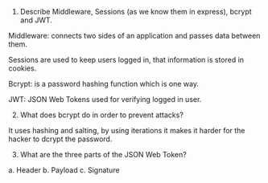 <!-- Answers to the Short Answer Essay Questions go here -->

1.  Describe Middleware, Sessions (as we know them in express), bcrypt and JWT.

Middleware: connects two sides of an application and passes data between them.

Sessions are used to keep users logged in, that information is stored in cookies.

Bcrypt: is a password hashing function which is one way.

JWT: JSON Web Tokens used for verifying logged in user.

2.  What does bcrypt do in order to prevent attacks?

It uses hashing and salting, by using iterations it makes it harder for the hacker to dcrypt the password.


3.  What are the three parts of the JSON Web Token?

a. Header
b. Payload
c. Signature 
